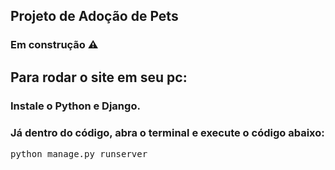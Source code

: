 ## Projeto de Adoção de Pets
### Em construção ⚠️ 

## Para rodar o site em seu pc:
### Instale o Python e Django.
### Já dentro do código, abra o terminal e execute o código abaixo:
<pre>
python manage.py runserver
</pre>
                              
